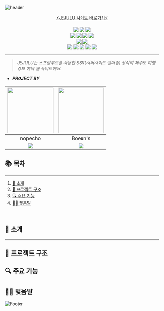 ![header](https://capsule-render.vercel.app/api?type=waving&color=E6E6FA&height=120&section=header&text=JEJULU&fontSize=60&animation=fadeIn&fontColor=auto)

<div align="center">
<a href="http://ec2-13-124-147-177.ap-northeast-2.compute.amazonaws.com/">
⚡️JEJULU 사이트 바로가기⚡️
</a>
</div>
<br>


<div align="center">

<img src="https://img.shields.io/badge/JAVA-007396?style=for-the-badge&logo=java&logoColor=white">
<img src="https://img.shields.io/badge/SpringBoot-6DB33F?style=for-the-badge&logo=SpringBoot&logoColor=white">
<img src="https://img.shields.io/badge/thymeleaf-005F0F?style=for-the-badge&logo=thymeleaf&logoColor=white">
<br>
<img src="https://img.shields.io/badge/javascript-F7DF1E?style=for-the-badge&logo=javascript&logoColor=white">
<img src="https://img.shields.io/badge/html-E34F26?style=for-the-badge&logo=html5&logoColor=white">
<img src="https://img.shields.io/badge/css-1572B6?style=for-the-badge&logo=css3&logoColor=white">
<img src="https://img.shields.io/badge/bootstrap-7952B3?style=for-the-badge&logo=bootstrap&logoColor=white">
<br>
<img src="https://img.shields.io/badge/git-F05032?style=for-the-badge&logo=git&logoColor=white">
<img src="https://img.shields.io/badge/github-181717?style=for-the-badge&logo=github&logoColor=white">
<br>
<img src="https://img.shields.io/badge/linux-FCC624?style=for-the-badge&logo=linux&logoColor=black">
<img src="https://img.shields.io/badge/aws-232F3E?style=for-the-badge&logo=Amazon AWS&logoColor=white">
<img src="https://img.shields.io/badge/docker-1572B6?style=for-the-badge&logo=docker&logoColor=white">
<img src="https://img.shields.io/badge/nginx-009639?style=for-the-badge&logo=nginx&logoColor=white">
<img src="https://img.shields.io/badge/mariaDB-003545?style=for-the-badge&logo=mariaDB&logoColor=white">
</div>

---

> _JEJULU는 스프링부트를 사용한 SSR(서버사이드 렌더링) 방식의 제주도 여행 정보 예약 웹 사이트에요._

- ***PROJECT BY***

| <img src="https://avatars.githubusercontent.com/u/92011565?v=4" width="150">| <img src="https://avatars.githubusercontent.com/u/92501591?v=4" width="150">  |
| --- | --- |
|<center>nopecho</center>| <center>Boeun's</center>|
| <center><a href="https://github.com/nopecho"><img src="https://img.shields.io/badge/github-181717?style=for-the-badge&logo=github&logoColor=white"></a></center>| <center><a href="https://github.com/BoeunGu"><img src="https://img.shields.io/badge/github-181717?style=for-the-badge&logo=github&logoColor=white"></a></center> |


## 📚 목차

---
1. [🔗 소개](##--소개)
2. [🔭 프로젝트 구조](##--프로젝트-구조)
3. [🔍 주요 기능](##--주요-기능)
4. [🙇🏻 맺음말](##--맺음말)

<br>

## 🔗 소개

---


## 🔭 프로젝트 구조

## 🔍 주요 기능

## 🙇🏻 맺음말











![Footer](https://capsule-render.vercel.app/api?type=waving&color=E6E6FA&height=200&section=footer)




